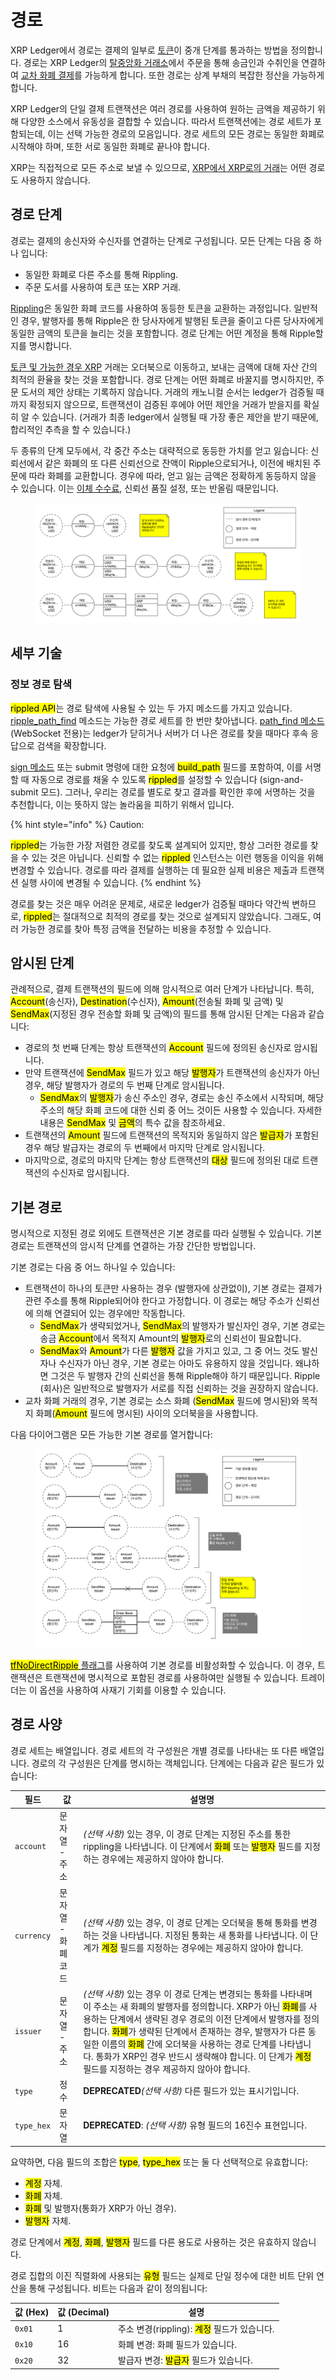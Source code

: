 # 경로

XRP Ledger에서 경로는 결제의 일부로 [토큰](./)이 중개 단계를 통과하는 방법을 정의합니다. 경로는 XRP Ledger의 [탈중앙화 거래소](../dex/)에서 주문을 통해 송금인과 수취인을 연결하여 [교차 화폐 결제](../undefined-1/undefined.md)를 가능하게 합니다. 또한 경로는 상계 부채의 복잡한 정산을 가능하게 합니다.

XRP Ledger의 단일 결제 트랜잭션은 여러 경로를 사용하여 원하는 금액을 제공하기 위해 다양한 소스에서 유동성을 결합할 수 있습니다. 따라서 트랜잭션에는 경로 세트가 포함되는데, 이는 선택 가능한 경로의 모음입니다. 경로 세트의 모든 경로는 동일한 화폐로 시작해야 하며, 또한 서로 동일한 화폐로 끝나야 합니다.

XRP는 직접적으로 모든 주소로 보낼 수 있으므로, [XRP에서 XRP로의 거래](../undefined-1/xrp.md)는 어떤 경로도 사용하지 않습니다.

## 경로 단계&#x20;

경로는 결제의 송신자와 수신자를 연결하는 단계로 구성됩니다. 모든 단계는 다음 중 하나 입니다:

* 동일한 화폐로 다른 주소를 통해 Rippling.
* 주문 도서를 사용하여 토큰 또는 XRP 거래.

[Rippling](rippling.md)은 동일한 화폐 코드를 사용하여 동등한 토큰을 교환하는 과정입니다. 일반적인 경우, 발행자를 통해 Ripple은 한 당사자에게 발행된 토큰을 줄이고 다른 당사자에게 동일한 금액의 토큰을 늘리는 것을 포함합니다. 경로 단계는 어떤 계정을 통해 Ripple할지를 명시합니다.

[토큰 및 가능한 경우 XRP](../dex/) 거래는 오더북으로 이동하고, 보내는 금액에 대해 자산 간의 최적의 환율을 찾는 것을 포함합니다. 경로 단계는 어떤 화폐로 바꿀지를 명시하지만, 주문 도서의 제안 상태는 기록하지 않습니다. 거래의 캐노니컬 순서는 ledger가 검증될 때까지 확정되지 않으므로, 트랜잭션이 검증된 후에야 어떤 제안을 거래가 받을지를 확실히 알 수 있습니다. (거래가 최종 ledger에서 실행될 때 가장 좋은 제안을 받기 때문에, 합리적인 추측을 할 수 있습니다.)

두 종류의 단계 모두에서, 각 중간 주소는 대략적으로 동등한 가치를 얻고 잃습니다: 신뢰선에서 같은 화폐의 또 다른 신뢰선으로 잔액이 Ripple으로되거나, 이전에 배치된 주문에 따라 화폐를 교환합니다. 경우에 따라, 얻고 잃는 금액은 정확하게 동등하지 않을 수 있습니다. 이는 [이체 수수료](undefined-2.md), 신뢰선 품질 설정, 또는 반올림 때문입니다.



<figure><img src="../../.gitbook/assets/Paths_1.png" alt=""><figcaption></figcaption></figure>

## 세부 기술

### 정보 경로 탐색&#x20;

<mark style="background-color:yellow;">rippled API</mark>는 경로 탐색에 사용될 수 있는 두 가지 메소드를 가지고 있습니다. [ripple\_path\_find](../../references/http-websocket-apis/api-1/undefined-2/ripple\_path\_find.md) 메소드는 가능한 경로 세트를 한 번만 찾아냅니다. [path\_find 메소드](../../references/http-websocket-apis/api-1/undefined-2/path\_find.md) (WebSocket 전용)는 ledger가 닫히거나 서버가 더 나은 경로를 찾을 때마다 후속 응답으로 검색을 확장합니다.

[sign 메소드](../../references/http-websocket-apis/api-2/undefined-3/sign.md) 또는 submit 명령에 대한 요청에 <mark style="background-color:yellow;">build\_path</mark> 필드를 포함하여, 이를 서명할 때 자동으로 경로를 채울 수 있도록 <mark style="background-color:yellow;">rippled</mark>를 설정할 수 있습니다 (sign-and-submit 모드). 그러나, 우리는 경로를 별도로 찾고 결과를 확인한 후에 서명하는 것을 추천합니다, 이는 뜻하지 않는 놀라움을 피하기 위해서 입니다.

{% hint style="info" %}
Caution:

<mark style="background-color:yellow;">rippled</mark>는 가능한 가장 저렴한 경로를 찾도록 설계되어 있지만, 항상 그러한 경로를 찾을 수 있는 것은 아닙니다. 신뢰할 수 없는 <mark style="background-color:yellow;">rippled</mark> 인스턴스는 이런 행동을 이익을 위해 변경할 수 있습니다. 경로를 따라 결제를 실행하는 데 필요한 실제 비용은 제출과 트랜잭션 실행 사이에 변경될 수 있습니다.
{% endhint %}

경로를 찾는 것은 매우 어려운 문제로, 새로운 ledger가 검증될 때마다 약간씩 변하므로, <mark style="background-color:yellow;">rippled</mark>는 절대적으로 최적의 경로를 찾는 것으로 설계되지 않았습니다. 그래도, 여러 가능한 경로를 찾아 특정 금액을 전달하는 비용을 추정할 수 있습니다.

## 암시된 단계&#x20;

관례적으로, 결제 트랜잭션의 필드에 의해 암시적으로 여러 단계가 나타납니다. 특히, <mark style="background-color:yellow;">Account</mark>(송신자), <mark style="background-color:yellow;">Destination</mark>(수신자), <mark style="background-color:yellow;">Amount</mark>(전송될 화폐 및 금액) 및 <mark style="background-color:yellow;">SendMax</mark>(지정된 경우 전송할 화폐 및 금액)의 필드를 통해 암시된 단계는 다음과 같습니다:

* 경로의 첫 번째 단계는 항상 트랜잭션의 <mark style="background-color:yellow;">Account</mark> 필드에 정의된 송신자로 암시됩니다.&#x20;
* 만약 트랜잭션에 <mark style="background-color:yellow;">SendMax</mark> 필드가 있고 해당 <mark style="background-color:yellow;">발행자</mark>가 트랜잭션의 송신자가 아닌 경우, 해당 발행자가 경로의 두 번째 단계로 암시됩니다.&#x20;
  * <mark style="background-color:yellow;">SendMax</mark>의 <mark style="background-color:yellow;">발행자</mark>가 송신 주소인 경우, 경로는 송신 주소에서 시작되며, 해당 주소의 해당 화폐 코드에 대한 신뢰 중 어느 것이든 사용할 수 있습니다. 자세한 내용은 <mark style="background-color:yellow;">SendMax</mark> 및 <mark style="background-color:yellow;">금액</mark>의 특수 값을 참조하세요.
* 트랜잭션의 <mark style="background-color:yellow;">Amount</mark> 필드에 트랜잭션의 목적지와 동일하지 않은 <mark style="background-color:yellow;">발급자</mark>가 포함된 경우 해당 발급자는 경로의 두 번째에서 마지막 단계로 암시됩니다.&#x20;
* 마지막으로, 경로의 마지막 단계는 항상 트랜잭션의 <mark style="background-color:yellow;">대상</mark> 필드에 정의된 대로 트랜잭션의 수신자로 암시됩니다.

## 기본 경로&#x20;

명시적으로 지정된 경로 외에도 트랜잭션은 기본 경로를 따라 실행될 수 있습니다. 기본 경로는 트랜잭션의 암시적 단계를 연결하는 가장 간단한 방법입니다.

기본 경로는 다음 중 어느 하나일 수 있습니다:

* 트랜잭션이 하나의 토큰만 사용하는 경우 (발행자에 상관없이), 기본 경로는 결제가 관련 주소를 통해 Ripple되어야 한다고 가정합니다. 이 경로는 해당 주소가  신뢰선에 의해 연결되어 있는 경우에만 작동합니다.&#x20;
  * <mark style="background-color:yellow;">SendMax</mark>가 생략되었거나, <mark style="background-color:yellow;">SendMax</mark>의 발행자가 발신자인 경우, 기본 경로는 송금 <mark style="background-color:yellow;">Account</mark>에서 목적지 Amount의 <mark style="background-color:yellow;">발행자</mark>로의 신뢰선이 필요합니다.&#x20;
  * <mark style="background-color:yellow;">SendMax</mark>와 <mark style="background-color:yellow;">Amount</mark>가 다른 <mark style="background-color:yellow;">발행자</mark> 값을 가지고 있고, 그 중 어느 것도 발신자나 수신자가 아닌 경우, 기본 경로는 아마도 유용하지 않을 것입니다. 왜냐하면 그것은 두 발행자 간의 신뢰선을 통해 Ripple해야 하기 때문입니다. Ripple (회사)은 일반적으로 발행자가 서로를 직접 신뢰하는 것을 권장하지 않습니다.&#x20;
* 교차 화폐 거래의 경우, 기본 경로는 소스 화폐 (<mark style="background-color:yellow;">SendMax</mark> 필드에 명시된)와 목적지 화폐(<mark style="background-color:yellow;">Amount</mark> 필드에 명시된) 사이의 오더북을을 사용합니다.&#x20;

다음 다이어그램은 모든 가능한 기본 경로를 열거합니다:

<figure><img src="../../.gitbook/assets/Path_2.png" alt=""><figcaption></figcaption></figure>

[<mark style="background-color:yellow;">tfNoDirectRipple</mark> 플래그](../../references/xrp-ledger/undefined-1/undefined-1/payment.md)를 사용하여 기본 경로를 비활성화할 수 있습니다. 이 경우, 트랜잭션은 트랜잭션에 명시적으로 포함된 경로를 사용하여만 실행될 수 있습니다. 트레이더는 이 옵션을 사용하여 사재기 기회를 이용할 수 있습니다.

## 경로 사양&#x20;

경로 세트는 배열입니다. 경로 세트의 각 구성원은 개별 경로를 나타내는 또 다른 배열입니다. 경로의 각 구성원은 단계를 명시하는 객체입니다. 단계에는 다음과 같은 필드가 있습니다:

| 필드         | 값           | 설명명                                                                                                                                                                                                                                                                                                                                                                                                                                          |
| ---------- | ----------- | -------------------------------------------------------------------------------------------------------------------------------------------------------------------------------------------------------------------------------------------------------------------------------------------------------------------------------------------------------------------------------------------------------------------------------------------- |
| `account`  | 문자열 - 주소    | _(선택 사항)_ 있는 경우, 이 경로 단계는 지정된 주소를 통한 rippling을 나타냅니다. 이 단계에서 <mark style="background-color:yellow;">화폐</mark> 또는 <mark style="background-color:yellow;">발행자</mark> 필드를 지정하는 경우에는 제공하지 않아야 합니다.                                                                                                                                                                                                                                               |
| `currency` | 문자열 - 화폐 코드 | _(선택 사항)_ 있는 경우, 이 경로 단계는 오더북을 통해 통화를 변경하는 것을 나타냅니다. 지정된 통화는 새 통화를 나타냅니다. 이 단계가 <mark style="background-color:yellow;">계정</mark> 필드를 지정하는 경우에는 제공하지 않아야 합니다.                                                                                                                                                                                                                                                                                 |
| `issuer`   | 문자열 - 주소    | _(선택 사항)_ 있는 경우 이 경로 단계는 변경되는 통화를 나타내며 이 주소는 새 화폐의 발행자를 정의합니다. XRP가 아닌 <mark style="background-color:yellow;">화폐</mark>를 사용하는 단계에서 생략된 경우 경로의 이전 단계에서 발행자를 정의합니다. <mark style="background-color:yellow;">화폐</mark>가 생략된 단계에서 존재하는 경우, 발행자가 다른 동일한 이름의 <mark style="background-color:yellow;">화폐</mark> 간에 오더북을 사용하는 경로 단계를 나타냅니다. 통화가 XRP인 경우 반드시 생략해야 합니다. 이 단계가 <mark style="background-color:yellow;">계정</mark> 필드를 지정하는 경우 제공하지 않아야 합니다. |
| `type`     | 정수          | **DEPRECATED**_(선택 사항)_ 다른 필드가 있는 표시기입니다.                                                                                                                                                                                                                                                                                                                                                                                                    |
| `type_hex` | 문자열         | **DEPRECATED**: _(선택 사항)_ 유형 필드의 16진수 표현입니다.                                                                                                                                                                                                                                                                                                                                                                                                 |

요약하면, 다음 필드의 조합은 <mark style="background-color:yellow;">type</mark>, <mark style="background-color:yellow;">type\_hex</mark> 또는 둘 다 선택적으로 유효합니다:

* <mark style="background-color:yellow;">계정</mark> 자체.&#x20;
* <mark style="background-color:yellow;">화폐</mark> 자체.&#x20;
* <mark style="background-color:yellow;">화폐</mark> 및 발행자(통화가 XRP가 아닌 경우).&#x20;
* <mark style="background-color:yellow;">발행자</mark> 자체.&#x20;

경로 단계에서 <mark style="background-color:yellow;">계정</mark>, <mark style="background-color:yellow;">화폐</mark>, <mark style="background-color:yellow;">발행자</mark> 필드를 다른 용도로 사용하는 것은 유효하지 않습니다.

경로 집합의 이진 직렬화에 사용되는 <mark style="background-color:yellow;">유형</mark> 필드는 실제로 단일 정수에 대한 비트 단위 연산을 통해 구성됩니다. 비트는 다음과 같이 정의됩니다:

| 값 (Hex) | 값 (Decimal) | 설명                                                                          |
| ------- | ----------- | --------------------------------------------------------------------------- |
| `0x01`  | 1           | 주소 변경(rippling): <mark style="background-color:yellow;">계정</mark> 필드가 있습니다. |
| `0x10`  | 16          | 화폐 변경: 화폐 필드가 있습니다.                                                         |
| `0x20`  | 32          | 발급자 변경: <mark style="background-color:yellow;">발급자</mark> 필드가 있습니다.         |
